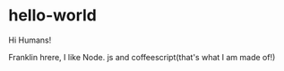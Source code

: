 # hello-world

Hi Humans!

Franklin hrere, I like Node. js and coffeescript(that's what I am made of!)
